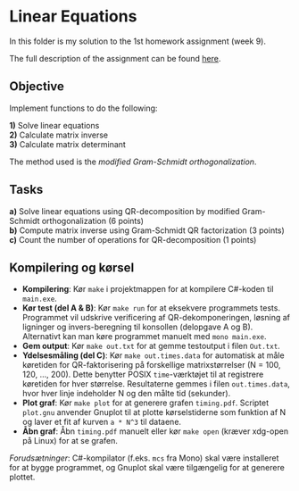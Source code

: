 # Linear Equations

In this folder is my solution to the 1st homework assignment (week 9).   

The full description of the assignment can be found [here](https://fedorov.sdfeu.org/prog/homeworks/lineq.htm).

## Objective

Implement functions to do the following:

**1)** Solve linear equations  
**2)** Calculate matrix inverse  
**3)** Calculate matrix determinant  

The method used is the *modified Gram-Schmidt orthogonalization*.

## Tasks

**a)** Solve linear equations using QR-decomposition by modified Gram-Schmidt orthogonalization (6 points)   
**b)** Compute matrix inverse using Gram-Schmidt QR factorization (3 points)  
**c)** Count the number of operations for QR-decomposition (1 points)

## Kompilering og kørsel

- **Kompilering**: Kør `make` i projektmappen for at kompilere C#-koden til `main.exe`.  
- **Kør test (del A & B)**: Kør `make run` for at eksekvere programmets tests. Programmet vil udskrive verificering af QR-dekomponeringen, løsning af ligninger og invers-beregning til konsollen (delopgave A og B). Alternativt kan man køre programmet manuelt med `mono main.exe`.  
- **Gem output**: Kør `make out.txt` for at gemme testoutput i filen `Out.txt`.  
- **Ydelsesmåling (del C)**: Kør `make out.times.data` for automatisk at måle køretiden for QR-faktorisering på forskellige matrixstørrelser (N = 100, 120, ..., 200). Dette benytter POSIX `time`-værktøjet til at registrere køretiden for hver størrelse. Resultaterne gemmes i filen `out.times.data`, hvor hver linje indeholder N og den målte tid (sekunder).  
- **Plot graf**: Kør `make plot` for at generere grafen `timing.pdf`. Scriptet `plot.gnu` anvender Gnuplot til at plotte kørselstiderne som funktion af N og laver et fit af kurven `a * N^3` til dataene.  
- **Åbn graf**: Åbn `timing.pdf` manuelt eller kør `make open` (kræver xdg-open på Linux) for at se grafen.

*Forudsætninger*: C#-kompilator (f.eks. `mcs` fra Mono) skal være installeret for at bygge programmet, og Gnuplot skal være tilgængelig for at generere plottet.
